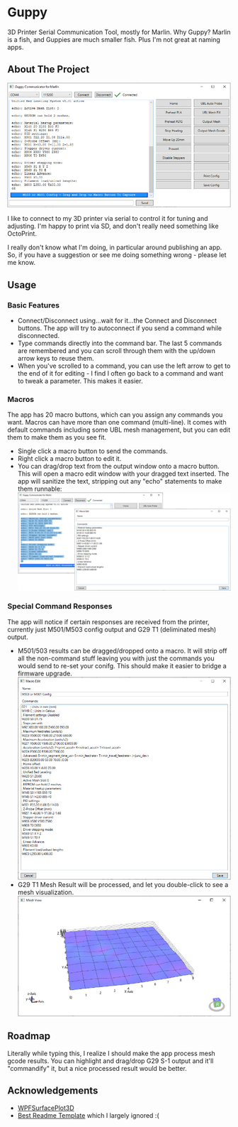 # Guppy
3D Printer Serial Communication Tool, mostly for Marlin. Why Guppy? Marlin is a fish, and Guppies are much smaller fish. Plus I'm not great at naming apps.

<!-- ABOUT THE PROJECT -->
## About The Project

![Product Name Screen Shot][product-screenshot]

I like to connect to my 3D printer via serial to control it for tuning and adjusting. I'm happy to print via SD, and don't really need something like OctoPrint.

I really don't know what I'm doing, in particular around publishing an app. So, if you have a suggestion or see me doing something wrong - please let me know.

<!-- USAGE EXAMPLES -->
## Usage
### Basic Features
* Connect/Disconnect using...wait for it...the Connect and Disconnect buttons. The app will try to autoconnect if you send a command while disconnected.
* Type commands directly into the command bar. The last 5 commands are remembered and you can scroll through them with the up/down arrow keys to reuse them.
* When you've scrolled to a command, you can use the left arrow to get to the end of it for editing - I find I often go back to a command and want to tweak a parameter. This makes it easier.

### Macros
The app has 20 macro buttons, which can you assign any commands you want. Macros can have more than one command (multi-line). It comes with default commands including some UBL mesh management, but you can edit them to make them as you see fit.
* Single click a macro button to send the commands.
* Right click a macro button to edit it.
* You can drag/drop text from the output window onto a macro button. This will open a macro edit window with your dragged text inserted. The app will sanitize the text, stripping out any "echo" statements to make them runnable:
![Product Name Screen Shot][text-drag-drop-screenshot]

### Special Command Responses
The app will notice if certain responses are received from the printer, currently just M501/M503 config output and G29 T1 (deliminated mesh) output.
* M501/503 results can be dragged/dropped onto a macro. It will strip off all the non-command stuff leaving you with just the commands you would send to re-set your conifg. This should make it easier to bridge a firmware upgrade.
![config-to-marco-screenshot]
* G29 T1 Mesh Result will be processed, and let you double-click to see a mesh visualization.
![mesh-view-screenshot]

<!-- ROADMAP -->
## Roadmap
Literally while typing this, I realize I should make the app process mesh gcode results. You can highlight and drag/drop G29 S-1 output and it'll "commandify" it, but a nice processed result would be better.

<!-- ACKNOWLEDGEMENTS -->
## Acknowledgements
* [WPFSurfacePlot3D](https://github.com/brittanybelle/wpf-surfaceplot3d)
* [Best Readme Template](https://github.com/othneildrew/Best-README-Template) which I largely ignored :(


<!-- MARKDOWN LINKS & IMAGES -->
<!-- https://www.markdownguide.org/basic-syntax/#reference-style-links -->
[product-screenshot]: Images/M503ProcessedResponse.jpg
[text-drag-drop-screenshot]: Images/TextDragDropCommandified.jpg
[config-to-marco-screenshot]: Images/ConfigTurnedIntoMacro.jpg
[mesh-view-screenshot]: Images/MeshView.jpg
